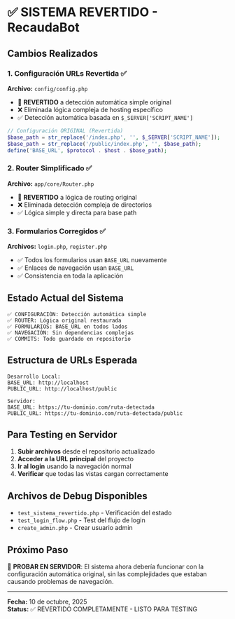 # ✅ SISTEMA REVERTIDO - RecaudaBot

## Cambios Realizados

### 1. Configuración URLs Revertida ✅
**Archivo:** `config/config.php`
- 🔄 **REVERTIDO** a detección automática simple original
- ❌ Eliminada lógica compleja de hosting específico
- ✅ Detección automática basada en `$_SERVER['SCRIPT_NAME']`

```php
// Configuración ORIGINAL (Revertida)
$base_path = str_replace('/index.php', '', $_SERVER['SCRIPT_NAME']);
$base_path = str_replace('/public/index.php', '', $base_path);
define('BASE_URL', $protocol . $host . $base_path);
```

### 2. Router Simplificado ✅
**Archivo:** `app/core/Router.php`
- 🔄 **REVERTIDO** a lógica de routing original
- ❌ Eliminada detección compleja de directorios
- ✅ Lógica simple y directa para base path

### 3. Formularios Corregidos ✅
**Archivos:** `login.php`, `register.php`
- ✅ Todos los formularios usan `BASE_URL` nuevamente
- ✅ Enlaces de navegación usan `BASE_URL`
- ✅ Consistencia en toda la aplicación

## Estado Actual del Sistema

```
✅ CONFIGURACIÓN: Detección automática simple
✅ ROUTER: Lógica original restaurada  
✅ FORMULARIOS: BASE_URL en todos lados
✅ NAVEGACIÓN: Sin dependencias complejas
✅ COMMITS: Todo guardado en repositorio
```

## Estructura de URLs Esperada

```
Desarrollo Local:
BASE_URL: http://localhost
PUBLIC_URL: http://localhost/public

Servidor:
BASE_URL: https://tu-dominio.com/ruta-detectada
PUBLIC_URL: https://tu-dominio.com/ruta-detectada/public
```

## Para Testing en Servidor

1. **Subir archivos** desde el repositorio actualizado
2. **Acceder a la URL principal** del proyecto
3. **Ir al login** usando la navegación normal
4. **Verificar** que todas las vistas cargan correctamente

## Archivos de Debug Disponibles

- `test_sistema_revertido.php` - Verificación del estado
- `test_login_flow.php` - Test del flujo de login
- `create_admin.php` - Crear usuario admin

## Próximo Paso

🎯 **PROBAR EN SERVIDOR**: El sistema ahora debería funcionar con la configuración automática original, sin las complejidades que estaban causando problemas de navegación.

---

**Fecha:** 10 de octubre, 2025  
**Status:** ✅ REVERTIDO COMPLETAMENTE - LISTO PARA TESTING
